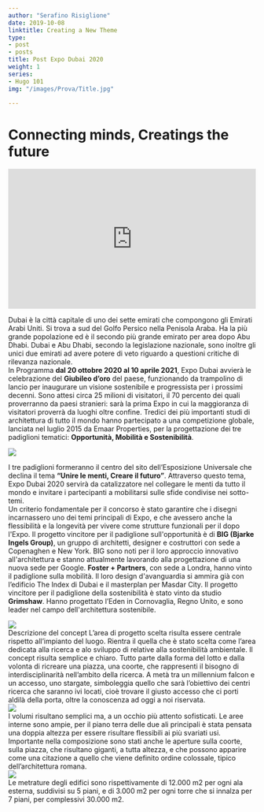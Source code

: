 ```yaml
---
author: "Serafino Risiglione"
date: 2019-10-08
linktitle: Creating a New Theme
type:
- post 
- posts
title: Post Expo Dubai 2020
weight: 1
series:
- Hugo 101
img: "/images/Prova/Title.jpg"

---
```



# Connecting minds, Creatings the future











<!--
<body style="background-color:#ffa500">




<div id="lightgallery">
  <a href="/images/Prova/Paper.jpg">
      <img src="/images/Prova/Paper.jpg" />
  </a>
</div>

<div id="lightgallery">
  <a href="/images/Prova/01.png">
      <img src="/images/Prova/01.png" />
  </a>
</div>


Lorem ipsum dolor sit amet, consectetur adipiscing elit, sed do eiusmod tempor incididunt ut labore et dolore magna aliqua. Ut enim ad minim veniam, quis nostrud exercitation ullamco laboris nisi ut aliquip ex ea commodo consequat. 
<strong>
Duis aute irure dolor in reprehenderit in voluptate velit esse cillum dolore eu fugiat nulla pariatur.
</strong>
 Excepteur sint occaecat cupidatat non proident, sunt in culpa qui officia deserunt mollit anim id est laborum.

<p> Ciao <img src="/images/Prova/TAV_1.jpg" title="Tavola 1" alt="Tavola 1"></img> Ciao </p>




<a href="http://www.html.it">
<img src="/images/me/avatar.jpg">
</a>

Tavola2
<img src="/images/Prova/TAV_2.jpg"></img>

<figure>
  <img src="/images/Prova/TAV_3.jpg"></img>
    <figcaption>
        <h5>Tavola 3</h5>
    </figcaption>
</figure>

<figure>
  <img src="/images/Prova/Paper.jpg"></img>
    <figcaption>
        <h5>Tavola 2</h5>
    </figcaption>
</figure>




<figure>
  <img src="/images/Prova/01.png"></img>
    <figcaption>
        <h5>Tavola 1</h5>
    </figcaption>
</figure>



-->


<div style="position: relative; padding-bottom: 56.25%; height: 0; overflow: hidden;">
  <iframe src="https://www.youtube.com/embed/w7Ft2ymGmfc?autoplay=1" style="position: absolute; top: 0; left: 0; width: 100%; height: 100%; border:0;" allowfullscreen title="YouTube Video"></iframe>
</div>
<p>
Dubai è la città capitale di uno dei sette emirati che compongono gli Emirati Arabi Uniti. Si trova a sud del Golfo Persico nella Penisola Araba. Ha la più grande popolazione ed è il secondo più grande emirato per area dopo Abu Dhabi. Dubai e Abu Dhabi, secondo la legislazione nazionale, sono inoltre gli unici due emirati ad avere potere di veto riguardo a questioni critiche di rilevanza nazionale.<br>
In Programma <b>dal 20 ottobre 2020 al 10 aprile 2021</b>, Expo Dubai avvierà le celebrazione del <b>Giubileo d’oro</b> del paese, funzionando da trampolino di lancio per inaugurare un visione sostenibile e progressista per i prossimi decenni. Sono attesi circa 25 milioni di visitatori, il 70 percento dei quali proverranno da paesi stranieri: sarà la prima Expo in cui la maggioranza di visitatori proverrà da luoghi oltre confine. Tredici dei più importanti studi di architettura di tutto il mondo hanno partecipato a una competizione globale, lanciata nel luglio 2015 da Emaar Properties, per la progettazione dei tre padiglioni tematici: <b>Opportunità, Mobilità e Sostenibilità</b>.
</p>
<div id="lightgallery">
  <a href="/images/Post Expo Dubai 2020/01.jpg">
      <img src="/images/Post Expo Dubai 2020/01.jpg" />
  </a>
</div>
<p>
I tre padiglioni formeranno il centro del sito dell’Esposizione Universale che declina il tema <b>“Unire le menti, Creare il futuro”</b>. Attraverso questo tema, Expo Dubai 2020 servirà da catalizzatore nel collegare le menti da tutto il mondo e invitare i partecipanti a mobilitarsi sulle sfide condivise nei sotto-temi. <br>
Un criterio fondamentale per il concorso è stato garantire che i disegni incarnassero uno dei temi principali di Expo, e che avessero anche la flessibilità e la longevità per vivere come strutture funzionali per il dopo l'Expo. 
Il progetto vincitore per il padiglione sull'opportunità è di <b> BIG (Bjarke Ingels Group)</b>, un gruppo di architetti, designer e costruttori con sede a Copenaghen e New York. BIG sono noti per il loro approccio innovativo all'architettura e stanno attualmente lavorando alla progettazione di una nuova sede per Google.
<b>Foster + Partners</b>, con sede a Londra, hanno vinto il padiglione sulla mobilità. Il loro design d'avanguardia si ammira già con l’edificio The Index di Dubai e il masterplan per Masdar City.
Il progetto vincitore per il padiglione della sostenibilità è stato vinto da studio  <b>Grimshaw</b>. Hanno progettato l’Eden in Cornovaglia, Regno Unito, e sono leader nel campo dell'architettura sostenibile.
</p>
<div id="lightgallery">
  <a href="/images/Post Expo Dubai 2020/02.jpg">
      <img src="/images/Post Expo Dubai 2020/02.jpg" />
  </a>
</div>
Descrizione del concept
L’area di progetto scelta risulta essere centrale rispetto all’impianto del luogo. Rientra il quella che è stato scelta come l’area dedicata alla ricerca e alo sviluppo di relative alla sostenibilità ambientale.
Il concept risulta semplice e chiaro. Tutto parte dalla forma del lotto e dalla volonta di ricreare una piazza, una coorte, che rappresenti il bisogno di interdisciplinarità nell’ambito della ricerca. A metà tra un millennium falcon e un accesso, uno stargate, simboleggia quello che sarà l’obiettivo dei centri ricerca che saranno ivi locati, cioè trovare il giusto accesso che ci porti aldilà della porta, oltre la conoscenza ad oggi a noi riservata.
<div id="lightgallery">
  <a href="/images/Post Expo Dubai 2020/03.jpg">
      <img src="/images/Post Expo Dubai 2020/03.jpg" />
  </a>
</div>
I volumi risultano semplici ma, a un occhio più attento sofisticati. Le aree interne sono ampie, per il piano terra delle due ali principali è stata pensata una doppia altezza per essere risultare flessibili ai più svariati usi.
Importante nella composizione sono stati anche le aperture sulla coorte, sulla piazza, che risultano giganti, a tutta altezza, e che possono apparire come una citazione a quello che viene definito ordine colossale, tipico dell’architettura romana.
<div id="lightgallery">
  <a href="/images/Post Expo Dubai 2020/04.jpg">
      <img src="/images/Post Expo Dubai 2020/04.jpg" />
  </a>
</div>
Le metrature degli edifici sono rispettivamente di 12.000 m2 per ogni ala esterna, suddivisi su 5 piani, e di 3.000 m2 per ogni torre che si innalza per 7 piani, per complessivi 30.000 m2.